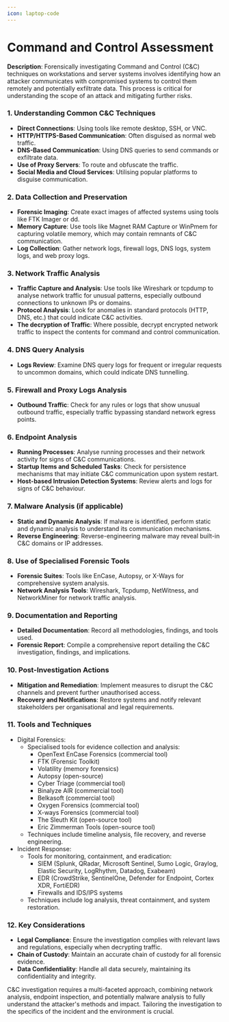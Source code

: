 ```yaml
---
icon: laptop-code
---
```


# Command and Control Assessment

**Description**: Forensically investigating Command and Control (C\&C) techniques on workstations and server systems involves identifying how an attacker communicates with compromised systems to control them remotely and potentially exfiltrate data. This process is critical for understanding the scope of an attack and mitigating further risks.

### **1. Understanding Common C\&C Techniques**

* **Direct Connections**: Using tools like remote desktop, SSH, or VNC.
* **HTTP/HTTPS-Based Communication**: Often disguised as normal web traffic.
* **DNS-Based Communication**: Using DNS queries to send commands or exfiltrate data.
* **Use of Proxy Servers**: To route and obfuscate the traffic.
* **Social Media and Cloud Services**: Utilising popular platforms to disguise communication.

### **2. Data Collection and Preservation**

* **Forensic Imaging**: Create exact images of affected systems using tools like FTK Imager or dd.
* **Memory Capture**: Use tools like Magnet RAM Capture or WinPmem for capturing volatile memory, which may contain remnants of C\&C communication.
* **Log Collection**: Gather network logs, firewall logs, DNS logs, system logs, and web proxy logs.

### **3. Network Traffic Analysis**

* **Traffic Capture and Analysis**: Use tools like Wireshark or tcpdump to analyse network traffic for unusual patterns, especially outbound connections to unknown IPs or domains.
* **Protocol Analysis**: Look for anomalies in standard protocols (HTTP, DNS, etc.) that could indicate C\&C activities.
* **The decryption of Traffic**: Where possible, decrypt encrypted network traffic to inspect the contents for command and control communication.

### **4. DNS Query Analysis**

* **Logs Review**: Examine DNS query logs for frequent or irregular requests to uncommon domains, which could indicate DNS tunnelling.

### **5. Firewall and Proxy Logs Analysis**

* **Outbound Traffic**: Check for any rules or logs that show unusual outbound traffic, especially traffic bypassing standard network egress points.

### **6. Endpoint Analysis**

* **Running Processes**: Analyse running processes and their network activity for signs of C\&C communications.
* **Startup Items and Scheduled Tasks**: Check for persistence mechanisms that may initiate C\&C communication upon system restart.
* **Host-based Intrusion Detection Systems**: Review alerts and logs for signs of C\&C behaviour.

### **7. Malware Analysis (if applicable)**

* **Static and Dynamic Analysis**: If malware is identified, perform static and dynamic analysis to understand its communication mechanisms.
* **Reverse Engineering**: Reverse-engineering malware may reveal built-in C\&C domains or IP addresses.

### **8. Use of Specialised Forensic Tools**

* **Forensic Suites**: Tools like EnCase, Autopsy, or X-Ways for comprehensive system analysis.
* **Network Analysis Tools**: Wireshark, Tcpdump, NetWitness, and NetworkMiner for network traffic analysis.

### **9. Documentation and Reporting**

* **Detailed Documentation**: Record all methodologies, findings, and tools used.
* **Forensic Report**: Compile a comprehensive report detailing the C\&C investigation, findings, and implications.

### **10. Post-Investigation Actions**

* **Mitigation and Remediation**: Implement measures to disrupt the C\&C channels and prevent further unauthorised access.
* **Recovery and Notifications**: Restore systems and notify relevant stakeholders per organisational and legal requirements.

### **11.** Tools and Techniques

* Digital Forensics:
  * Specialised tools for evidence collection and analysis:
    * OpenText EnCase Forensics (commercial tool)
    * FTK (Forensic Toolkit)
    * Volatility (memory forensics)
    * Autopsy (open-source)
    * Cyber Triage (commercial tool)
    * Binalyze AIR (commercial tool)
    * Belkasoft (commercial tool)
    * Oxygen Forensics (commercial tool)
    * X-ways Forensics (commercial tool)
    * The Sleuth Kit (open-source tool)
    * Eric Zimmerman Tools (open-source tool)
  * Techniques include timeline analysis, file recovery, and reverse engineering.
* Incident Response:
  * Tools for monitoring, containment, and eradication:
    * SIEM (Splunk, QRadar, Microsoft Sentinel, Sumo Logic, Graylog, Elastic Security, LogRhythm, Datadog, Exabeam)
    * EDR (CrowdStrike, SentinelOne, Defender for Endpoint, Cortex XDR, FortiEDR)
    * Firewalls and IDS/IPS systems
  * Techniques include log analysis, threat containment, and system restoration.

### **12. Key Considerations**

* **Legal Compliance**: Ensure the investigation complies with relevant laws and regulations, especially when decrypting traffic.
* **Chain of Custody**: Maintain an accurate chain of custody for all forensic evidence.
* **Data Confidentiality**: Handle all data securely, maintaining its confidentiality and integrity.

C\&C investigation requires a multi-faceted approach, combining network analysis, endpoint inspection, and potentially malware analysis to fully understand the attacker's methods and impact. Tailoring the investigation to the specifics of the incident and the environment is crucial.
